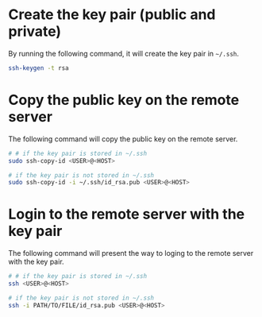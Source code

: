 # Create the key pair (public and private)
By running the following command, it will create the key pair in `~/.ssh`.
```bash
ssh-keygen -t rsa
```

# Copy the public key on the remote server
The following command will copy the public key on the remote server.
```bash
# # if the key pair is stored in ~/.ssh
sudo ssh-copy-id <USER>@<HOST>

# if the key pair is not stored in ~/.ssh
sudo ssh-copy-id -i ~/.ssh/id_rsa.pub <USER>@<HOST>
```

# Login to the remote server with the key pair
The following command will present the way to loging to the remote server with the key pair.
```bash
# # if the key pair is stored in ~/.ssh
ssh <USER>@<HOST>

# if the key pair is not stored in ~/.ssh
ssh -i PATH/TO/FILE/id_rsa.pub <USER>@<HOST>
```
